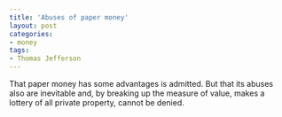 ```yaml
---
title: 'Abuses of paper money'
layout: post
categories:
- money
tags:
- Thomas Jefferson
---
```


That paper money has some advantages is admitted. But that its abuses also are inevitable and, by breaking up the measure of value, makes a lottery of all private property, cannot be denied.